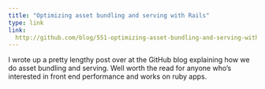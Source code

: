 ```yaml
---
title: "Optimizing asset bundling and serving with Rails"
type: link
link:
  http://github.com/blog/551-optimizing-asset-bundling-and-serving-with-rails
---
```


I wrote up a pretty lengthy post over at the GitHub blog explaining how we do asset bundling and serving. Well worth the read for anyone who&rsquo;s interested in front end performance and works on ruby apps.